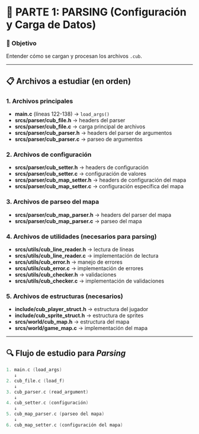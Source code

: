 # 📌 PARTE 1: PARSING (Configuración y Carga de Datos)

### 🎯 Objetivo
Entender cómo se cargan y procesan los archivos `.cub`.

---

## 📋 Archivos a estudiar (en orden)

### 1. Archivos principales
- **main.c** (líneas 122-138) → `load_args()`
- **srcs/parser/cub_file.h** → headers del parser
- **srcs/parser/cub_file.c** → carga principal de archivos
- **srcs/parser/cub_parser.h** → headers del parser de argumentos
- **srcs/parser/cub_parser.c** → parseo de argumentos

### 2. Archivos de configuración
- **srcs/parser/cub_setter.h** → headers de configuración
- **srcs/parser/cub_setter.c** → configuración de valores
- **srcs/parser/cub_map_setter.h** → headers de configuración del mapa
- **srcs/parser/cub_map_setter.c** → configuración específica del mapa

### 3. Archivos de parseo del mapa
- **srcs/parser/cub_map_parser.h** → headers del parser del mapa
- **srcs/parser/cub_map_parser.c** → parseo del mapa

### 4. Archivos de utilidades (necesarios para parsing)
- **srcs/utils/cub_line_reader.h** → lectura de líneas
- **srcs/utils/cub_line_reader.c** → implementación de lectura
- **srcs/utils/cub_error.h** → manejo de errores
- **srcs/utils/cub_error.c** → implementación de errores
- **srcs/utils/cub_checker.h** → validaciones
- **srcs/utils/cub_checker.c** → implementación de validaciones

### 5. Archivos de estructuras (necesarios)
- **include/cub_player_struct.h** → estructura del jugador
- **include/cub_sprite_struct.h** → estructura de sprites
- **srcs/world/cub_map.h** → estructura del mapa
- **srcs/world/game_map.c** → implementación del mapa

---

## 🔍 Flujo de estudio para *Parsing*
``` c
1. main.c (load_args)
   ↓
2. cub_file.c (load_f)
   ↓
3. cub_parser.c (read_argument)
   ↓
4. cub_setter.c (configuración)
   ↓
5. cub_map_parser.c (parseo del mapa)
   ↓
6. cub_map_setter.c (configuración del mapa)

``` 
